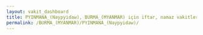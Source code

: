 ```yaml
---
layout: vakit_dashboard
title: PYINMANA_(Naypyidaw), BURMA_(MYANMAR) için iftar, namaz vakitleri ve hava durumu - ilçe/eyalet seç
permalink: /BURMA_(MYANMAR)/PYINMANA_(Naypyidaw)/
---
```


<script type="text/javascript">
  var GLOBAL_COUNTRY = 'BURMA_(MYANMAR)';
  var GLOBAL_CITY = 'PYINMANA_(Naypyidaw)';
  var GLOBAL_STATE = '';
  var lat = 72;
  var lon = 21;
</script>
